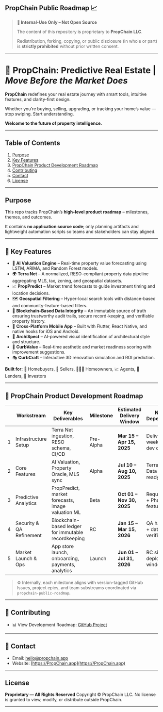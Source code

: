 ## PropChain Public Roadmap 📈

> **🚧 Internal-Use Only – Not Open Source**  
>
> The content of this repository is proprietary to **PropChain LLC**.  
>
> Redistribution, forking, copying, or public disclosure (in whole or part) is **strictly prohibited** without prior written consent.

---

# 🏡 PropChain: Predictive Real Estate | _Move Before the Market Does_ 

**PropChain** redefines your real estate journey with smart tools, intuitive features, and clarity-first design.

Whether you're buying, selling, upgrading, or tracking your home’s value — stop swiping. Start understanding.

**Welcome to the future of property intelligence.**

---

## Table of Contents
1. [Purpose](#purpose)
2. [Key Features](#key-features)
3. [PropChain Product Development Roadmap](#propChain-product-development-roadmap)
7. [Contributing](#contributing)
8. [Contact](#contact)
9. [License](#license)  

---

## Purpose
This repo tracks PropChain’s **high-level product roadmap** – milestones, themes, and outcomes. 

It contains **no application source code**; only planning artifacts and lightweight automation scripts so teams and stakeholders can stay aligned.

---

## 🔧 Key Features
- 🧠 **AI Valuation Engine** – Real-time property value forecasting using LSTM, ARIMA, and Random Forest models.
- 🌍 **Terra Net** – A normalized, RESO-compliant property data pipeline aggregating MLS, tax, zoning, and geospatial datasets.
- 📈 **PropPredict** – Market trend forecasts to guide investment timing and location decisions.
- 🗺 **Geospatial Filtering** – Hyper-local search tools with distance-based and community-feature-based filters.
- 🔐 **Blockchain-Based Data Integrity** – An immutable source of truth ensuring trustworthy audit trails, secure record-keeping, and verifiable property history.
- 📲 **Cross-Platform Mobile App** – Built with Flutter, React Native, and native hooks for iOS and Android.
- 🏡 **ArchiSpect** – AI-powered visual identification of architectural style and structure.
- 🎨 **CurbValue** – Real-time aesthetic and market readiness scoring with improvement suggestions.
- 🎭 **CurbCraft** – Interactive 3D renovation simulation and ROI prediction.

**Built for:** 🏡 Homebuyers, 🏢 Sellers, 🧑‍🧑‍🧑 Homeowners, 📈 Agents, 📜 Lenders, 🧠 Investors

---

## 🚀 PropChain Product Development Roadmap

|    | Workstream               | Key Deliverables                                      | Milestone | Estimated Delivery Window   | Notes / Dependencies               |
|---------|--------------------------|-------------------------------------------------------|-----------|------------------------------|------------------------------------|
| 1 | Infrastructure Setup     | Terra Net ingestion, RESO schema, CI/CD               | Pre-Alpha | **Mar 15 – Apr 15, 2025**    | Delivers ~2 weeks post-dev close   |
| 2 | Core Features            | AI Valuation, Property Oracle, MLS sync               | Alpha     | **Jul 10 – Aug 10, 2025**    | Terra Engine + Data Models ready   |
| 3 | Predictive Analytics     | PropPredict, market forecasts, image valuation ML     | Beta      | **Oct 01 – Nov 30, 2025**    | Requires Terra + Phase 2 features  |
| 4 | Security & QA Refinement| Blockchain-based ledger for immutable recordkeeping   | RC        | **Jan 15 – Mar 15, 2026**    | QA hardening + data verification   |
| 5 | Market Launch & Ops      | App store launch, onboarding, payments, analytics     | Launch    | **Jun 01 – Jul 31, 2026**    | RC signoff + deployment window     |

> ⚙️ Internally, each milestone aligns with version-tagged GitHub Issues, project epics, and team substreams coordinated via `propchain-public-roadmap`.

---

## 🤝 Contributing
- 📊 View Development Roadmap: [GitHub Project](https://github.com/orgs/PropChain-App/projects/17)

---

## 📩 Contact
- Email: [hello@propchain.app](mailto:hello@propchain.app)
- Website: [https://PropChain.app](https://PropChain.app)

---

## License

**Proprietary — All Rights Reserved**
Copyright © PropChain LLC.
No license is granted to view, modify, or distribute outside PropChain.

---
